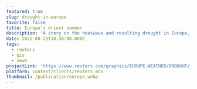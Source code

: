 ```yaml
---
featured: true
slug: drought-in-europe
favorite: false
title: Europe's driest summer
description: 'A story on the heatwave and resulting drought in Europe, with Samuel Granados.'
date: 2022-08-21T18:30:00.000Z
tags:
  - reuters
  - gis
  - news
projectLink: 'https://www.reuters.com/graphics/EUROPE-WEATHER/DROUGHT/jnvwenznyvw/'
platform: content/clients/reuters.mdx
thumbnail: /publication/europe.webp
---
```


